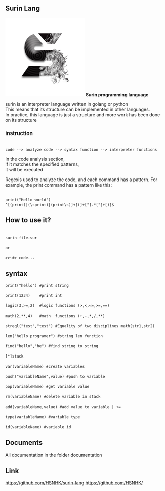 ## Surin Lang

<img src="https://github.com/HSNHK/surin-lang/blob/master/resources/logo.png" width="250" >
<b>Surin programming language</b>

surin is an interpreter language written in golang or python
<br>
This means that its structure can be implemented in other languages.<br>
In practice, this language is just a structure and more work has been done on its structure
### instruction
```

code --> analyze code --> syntax function --> interpreter functions

```
In the code analysis section,<br>
if it matches the specified patterns,<br>
it will be executed<br>

Regexis used to analyze the code,
and each command has a pattern.
For example, the print command has a pattern like this:

```

print("Hello world")
^[(print)|(\sprint)|(print\s)]+[(]+["].*["]+[)]$

```
## How to use it?

```

surin file.sur

or 

>>~#> code...

```
## syntax

```
print("hello") #print string

print(1234)    #print int

logic(3,>=,2)  #logic functions (>,<,<=,>=,==)

math(2,**,4)   #math  functions (+,-,*,/,**)

streql("test","test") #Equality of two disciplines math(str1,str2)

len("hello programer") #string len function

find("hello","he") #find string to string

[*]stack

var(variableName) #create variables

push("variableName",value) #push to variable

pop(variableName) #get variable value

rm(variableName) #delete variable in stack

add(variableName,value) #add value to variable | +=

type(variableName) #variable type

id(variableName) #variable id

``` 
## Documents

All documentation in the folder documentation

## Link
https://github.com/HSNHK/surin-lang
https://github.com/HSNHK/
